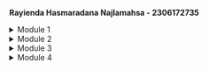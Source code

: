 **Rayienda Hasmaradana Najlamahsa - 2306172735**

<details>
<summary>Module 1</summary>

## Reflection 1
In Exercise 1, I implemented edit and delete product features. In the edit feature, when the user clicks the Edit button, a form is displayed with the product's current details using Thymeleaf, and when the user submits the form, the product then will later gets updated.
For the delete feature, when user clicks the delete button, the `ProductController.java` calls the service to remove the product. 

### Applied Clean Code Principles:
1. **Single Responsibility Principle (SRP)**: The `ProductController` delegates business logic to `ProductService`, ensuring separation of concerns.
2. **Descriptive Naming**: Variables and methods use clear, meaningful names that indicate their purpose.
3. **Avoiding Code Duplication**: The service layer is used to avoid repeating logic in controllers.
4. **Consistent Formatting**: Proper indentation and spacing are maintained for readability.

### Applied Secure Coding Practices:
1. **Input Validation**: Product updates and deletions are only processed if valid `productId` values are provided.
2. **Preventing Null Pointer Exceptions**: Null-safe comparisons and proper checks before accessing object properties.
3. **Encapsulation**: Product fields are private, and access is managed through getters and setters.
4. **Avoiding Hardcoded Values**: UUIDs are generated dynamically instead of using fixed values.

### Areas for Improvement:
1. **Dependency Injection Improvement**: Use constructor injection instead of field injection in `ProductController` to enhance testability.
2. **Thread Safety in Repository**: The `ProductRepository` should be synchronized if accessed concurrently.
3. **Improved Error Handling**: Return meaningful error messages when updating or deleting non-existent products.
4. **Logging Mechanism**: Implement logging in service methods to track product modifications.

By implementing these improvements, the code will be more maintainable, scalable, and secure.

## Reflection 2
### Unit Testing and Code Coverage:
After writing the unit test, I feel more confident that the implemented features function correctly. Writing unit tests ensures that each component of the code behaves as expected. However, determining the right number of unit tests in a class depends on the complexity of the logic. A good practice is to cover all possible paths, including positive and negative test cases.

To ensure sufficient test coverage, we can use code coverage metrics, which measure the percentage of code executed during testing. However, 100% code coverage does not guarantee bug-free software—it only means all lines were executed at least once. Edge cases and logical flaws might still exist, which is why functional and integration tests are equally important.

### Clean Code Issues in Functional Testing
In the case of CreateProductFunctionalTest.java, if a new functional test suite is added with the same setup procedures and instance variables, it might introduce code duplication. This could negatively impact code maintainability and readability.

### Potential Issues and Improvements
1. Code Duplication: Repeating setup code in multiple test classes leads to maintenance challenges.

- Solution: Extract the common setup logic into a base test class that other test classes can extend.

2. Violation of DRY Principle (Don’t Repeat Yourself): Writing redundant test logic increases the risk of inconsistency.
- Solution: Use a test utility class or parameterized tests where applicable.

3. Test Readability & Organization: Having similar test logic in multiple places may reduce readability.
- Solution: Group tests logically and follow naming conventions that describe the test's intent.
By refactoring the functional test suites to follow these principles, the test code will be cleaner, easier to maintain, and more scalable.

</details>

<details>
<summary>Module 2</summary>

## Reflection 2
1. **List the code quality issue(s) that you fixed during the exercise and explain your strategy on fixing them.**

    Issue: The import "import java.util.UUID;" an "import org.springframework.ui.Model;" was present in ProductControllerTest.java but was not being used.
    Strategy: Deleted the unused import to maintain clean, readable, and efficient code.


2. **Look at your CI/CD workflows (GitHub)/pipelines (GitLab). Do you think the current implementation has met the definition of Continuous Integration and Continuous Deployment?**
   
   The CI workflows automate the project's build process, execute unit tests, and conduct code quality and security analysis whenever code is pushed or a pull request is created.
   The deployment workflow automatically builds a Docker image and deploys it to Koyeb upon pushes to the main branch.
   Additionally, scheduled checks and branch protection mechanisms enhance the reliability and security of the integration and deployment processes. While the implementation meets CI/CD standards, further improvements, such as integration testing and multi-environment deployments, could strengthen the pipeline even more.
</details>


<details>
<summary>Module 3</summary>

1. To keep things organized, I put CarController and ProductController in separate files, following the Single Responsibility Principle (SRP), each one focuses only on its own job. For flexibility, the Open-Closed Principle (OCP) is applied by using interfaces for CarService and ProductService, so new features can be added without touching the existing code. The Dependency Inversion Principle (DIP) makes testing and updates easier by ensuring controllers rely on interfaces instead of being tied to specific service implementations.

2. This matters to keep the project maintainable, testable, and scalable. With SRP, tweaking car-related features won’t accidentally break product functionality. OCP means we can extend the system without messing with what’s already working, reducing bugs. DIP lets us swap out service implementations effortlessly, making unit testing a breeze with mock data instead of real database calls.

3. Without these principles, the code would get messy. If cars and products were managed in one controller (SRP violation), changing one thing could break another. Ignoring OCP would mean rewriting old code for every new feature, increasing the risk of unexpected issues. And without DIP, testing would be difficult since the controllers would be stuck with specific services.

</details>

<details>
<summary>Module 4</summary>

## Reflection 4

1. **Is the TDD process effective in ensuring reliable code development?**  
   Yes, in my experience following the TDD workflow helped in structuring the implementation process efficiently. By starting with tests, I was able to focus on expected behavior before writing the actual implementation. It ensured that every change was backed by a clear test case, reducing unexpected regressions. However, one challenge I faced was defining tests before fully understanding all the edge cases, which sometimes required refactoring the test cases themselves. While the current TDD approach provided structure, I realized that some tests could be optimized for better readability and maintainability. Specifically:
    - Improving test descriptions to better document intent.
    - Refining assertions to make failure messages clearer.
    - Introducing parameterized tests for repetitive test scenarios.

   These changes would enhance both the efficiency and clarity of the test suite.

2. **F.I.R.S.T. Principle Reflection**

The F.I.R.S.T. principle is essential in evaluating the effectiveness of unit tests. Below is my reflection on how well the tests adhered to these principles:

| Principle   | Evaluation |
|------------|------------|
| **Fast** | The tests executed quickly since they primarily involved in-memory operations and mocks, avoiding heavy dependencies like databases. |
| **Independent** | Each test was self-contained and did not depend on external state. Mocks were used to ensure isolation between test cases. |
| **Repeatable** | Tests produced consistent results across multiple runs, ensuring deterministic behavior. |
| **Self-Validating** | Each test had clear assertions that automatically determined success or failure, eliminating the need for manual inspection. |
| **Timely** |  Some tests were written after partial implementation instead of strictly following TDD. I need to improve adherence to the **Red-Green-Refactor** cycle by ensuring all failing tests are written before implementation. |

**Next Steps for Improvement**
- **Enhance edge case coverage**: Expanding test cases for edge scenarios such as invalid inputs and boundary conditions.
- **Introduce integration tests**: While unit tests ensure individual components work as expected, integration tests will help validate interactions between components.
- **Optimize test structure**: Implementing better test naming conventions and structuring test classes for maintainability.

By refining these aspects, I can further improve test effectiveness and maintainability in future development cycles.

</details>